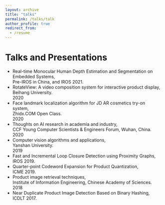```yaml
---
layout: archive
title: "talks"
permalink: /talks/talk
author_profile: true
redirect_from:
  - /resume
---
```

# Talks and Presentations #
* Real-time Monocular Human Depth Estimation and Segmentation on Embedded Systems,  
 Pre-IROS in China, and IROS 2021.  
* RotateView: A video composition system for interactive product display,  
 Beihang University.  
2020 
* Face landmark localization algorithm for JD AR cosmetics try-on system,   
 Zhidx.COM Open Class.  
2020   
* Thoughts on AI research in academia and industry,  
CCF Young Computer Scientists & Engineers Forum, Wuhan, China.   
2020    
* Computer vision algorithms and applications,  
  Yanshan University.   
 2019 
 * Fast and Incremental Loop Closure Detection using Proximity Graphs,  
   IROS 2019.   
 * Quarter-point Codeword Expansion for Product Quantization,  
   ICME 2019.  
* Product image retrieval techniques,  
 Institute of Information Engineering, Chinese Academy of Sciences.  
2018
* Near Duplicate Product Image Detection Based on Binary Hashing, 
 ICDLT 2017.  
